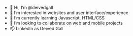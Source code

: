 - 👋 Hi, I’m @deivedgall
- 👀 I’m interested in websites and user interface/experience
- 🌱 I’m currently learning Javascript, HTML/CSS
- 💞️ I’m looking to collaborate on web and mobile projects
- 📫 LinkedIn as Deived Gall

<!---
deivedgall/deivedgall is a ✨ special ✨ repository because its `README.md` (this file) appears on your GitHub profile.
You can click the Preview link to take a look at your changes.
--->
